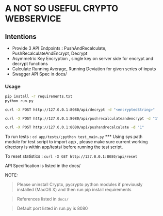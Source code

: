 # A NOT SO USEFUL CRYPTO WEBSERVICE 

## Intentions

- Provide 3 API Endpoints : PushAndRecalculate, PushRecalculateAndEncrypt, Decrypt
- Asymmetric Key Encryption , single key on server side for encrypt and decrypt functions
- Calculate Running Average, Running Deviation for given series of inputs
- Swagger API Spec in docs/

### Usage

```bash
pip install -r requirements.txt
python run.py
```

```bash
curl -X POST http://127.0.0.1:8080/api/decrypt -d "<encryptedString>"

curl -X POST http://127.0.0.1:8080/api/pushrecalculateandencrypt -d "1"

curl -X POST http://127.0.0.1:8080/api/pushandrecalculate -d "1"
```


To run tests :  `cd app/tests/;python test_main.py`
*** Using sys path module for test script to import app , please make sure current working directory is within app/tests/ before running the test script. 

To reset statistics : `curl -X GET http://127.0.0.1:8080/api/reset`

API Specification is listed in the docs/

NOTE:
> Please uninstall Crypto, pycrypto python modules if previously installed (MacOS X) and then run pip install requirements

> References listed in `docs/`

> Default port listed in run.py is 8080 
